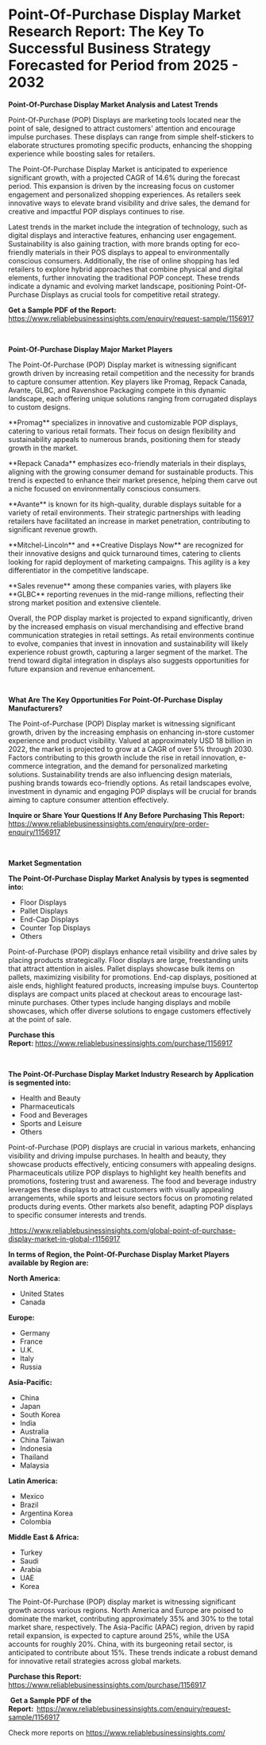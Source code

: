 <p><h1>Point-Of-Purchase Display Market Research Report: The Key To Successful Business Strategy Forecasted for Period from 2025 - 2032</h1></p><p><strong>Point-Of-Purchase Display Market Analysis and Latest Trends</strong></p>
<p><p>Point-Of-Purchase (POP) Displays are marketing tools located near the point of sale, designed to attract customers' attention and encourage impulse purchases. These displays can range from simple shelf-stickers to elaborate structures promoting specific products, enhancing the shopping experience while boosting sales for retailers.</p><p>The Point-Of-Purchase Display Market is anticipated to experience significant growth, with a projected CAGR of 14.6% during the forecast period. This expansion is driven by the increasing focus on customer engagement and personalized shopping experiences. As retailers seek innovative ways to elevate brand visibility and drive sales, the demand for creative and impactful POP displays continues to rise.</p><p>Latest trends in the market include the integration of technology, such as digital displays and interactive features, enhancing user engagement. Sustainability is also gaining traction, with more brands opting for eco-friendly materials in their POS displays to appeal to environmentally conscious consumers. Additionally, the rise of online shopping has led retailers to explore hybrid approaches that combine physical and digital elements, further innovating the traditional POP concept. These trends indicate a dynamic and evolving market landscape, positioning Point-Of-Purchase Displays as crucial tools for competitive retail strategy.</p></p>
<p><strong>Get a Sample PDF of the Report:&nbsp;</strong> <a href="https://www.reliablebusinessinsights.com/enquiry/request-sample/1156917?utm_campaign=3105&utm_medium=2&utm_source=Github&utm_content=ia&utm_term=21032025&utm_id=point-of-purchase-display">https://www.reliablebusinessinsights.com/enquiry/request-sample/1156917</a></p>
<p>&nbsp;</p>
<p><strong>Point-Of-Purchase Display Major Market Players</strong></p>
<p><p>The Point-Of-Purchase (POP) Display market is witnessing significant growth driven by increasing retail competition and the necessity for brands to capture consumer attention. Key players like Promag, Repack Canada, Avante, GLBC, and Ravenshoe Packaging compete in this dynamic landscape, each offering unique solutions ranging from corrugated displays to custom designs.</p><p>**Promag** specializes in innovative and customizable POP displays, catering to various retail formats. Their focus on design flexibility and sustainability appeals to numerous brands, positioning them for steady growth in the market.</p><p>**Repack Canada** emphasizes eco-friendly materials in their displays, aligning with the growing consumer demand for sustainable products. This trend is expected to enhance their market presence, helping them carve out a niche focused on environmentally conscious consumers.</p><p>**Avante** is known for its high-quality, durable displays suitable for a variety of retail environments. Their strategic partnerships with leading retailers have facilitated an increase in market penetration, contributing to significant revenue growth.</p><p>**Mitchel-Lincoln** and **Creative Displays Now** are recognized for their innovative designs and quick turnaround times, catering to clients looking for rapid deployment of marketing campaigns. This agility is a key differentiator in the competitive landscape.</p><p>**Sales revenue** among these companies varies, with players like **GLBC** reporting revenues in the mid-range millions, reflecting their strong market position and extensive clientele.</p><p>Overall, the POP display market is projected to expand significantly, driven by the increased emphasis on visual merchandising and effective brand communication strategies in retail settings. As retail environments continue to evolve, companies that invest in innovation and sustainability will likely experience robust growth, capturing a larger segment of the market. The trend toward digital integration in displays also suggests opportunities for future expansion and revenue enhancement.</p></p>
<p>&nbsp;</p>
<p><strong>What Are The Key Opportunities For Point-Of-Purchase Display Manufacturers?</strong></p>
<p><p>The Point-of-Purchase (POP) Display market is witnessing significant growth, driven by the increasing emphasis on enhancing in-store customer experience and product visibility. Valued at approximately USD 18 billion in 2022, the market is projected to grow at a CAGR of over 5% through 2030. Factors contributing to this growth include the rise in retail innovation, e-commerce integration, and the demand for personalized marketing solutions. Sustainability trends are also influencing design materials, pushing brands towards eco-friendly options. As retail landscapes evolve, investment in dynamic and engaging POP displays will be crucial for brands aiming to capture consumer attention effectively.</p></p>
<p><strong>Inquire or Share Your Questions If Any Before Purchasing This Report:</strong> <a href="https://www.reliablebusinessinsights.com/enquiry/pre-order-enquiry/1156917?utm_campaign=3105&utm_medium=2&utm_source=Github&utm_content=ia&utm_term=21032025&utm_id=point-of-purchase-display">https://www.reliablebusinessinsights.com/enquiry/pre-order-enquiry/1156917</a></p>
<p>&nbsp;</p>
<p><strong>Market Segmentation</strong></p>
<p><strong>The Point-Of-Purchase Display Market Analysis by types is segmented into:</strong></p>
<p><ul><li>Floor Displays</li><li>Pallet Displays</li><li>End-Cap Displays</li><li>Counter Top Displays</li><li>Others</li></ul></p>
<p><p>Point-of-Purchase (POP) displays enhance retail visibility and drive sales by placing products strategically. Floor displays are large, freestanding units that attract attention in aisles. Pallet displays showcase bulk items on pallets, maximizing visibility for promotions. End-cap displays, positioned at aisle ends, highlight featured products, increasing impulse buys. Countertop displays are compact units placed at checkout areas to encourage last-minute purchases. Other types include hanging displays and mobile showcases, which offer diverse solutions to engage customers effectively at the point of sale.</p></p>
<p><strong>Purchase this Report:&nbsp;</strong><a href="https://www.reliablebusinessinsights.com/purchase/1156917?utm_campaign=3105&utm_medium=2&utm_source=Github&utm_content=ia&utm_term=21032025&utm_id=point-of-purchase-display">https://www.reliablebusinessinsights.com/purchase/1156917</a></p>
<p>&nbsp;</p>
<p><strong>The Point-Of-Purchase Display Market Industry Research by Application is segmented into:</strong></p>
<p><ul><li>Health and Beauty</li><li>Pharmaceuticals</li><li>Food and Beverages</li><li>Sports and Leisure</li><li>Others</li></ul></p>
<p><p>Point-of-Purchase (POP) displays are crucial in various markets, enhancing visibility and driving impulse purchases. In health and beauty, they showcase products effectively, enticing consumers with appealing designs. Pharmaceuticals utilize POP displays to highlight key health benefits and promotions, fostering trust and awareness. The food and beverage industry leverages these displays to attract customers with visually appealing arrangements, while sports and leisure sectors focus on promoting related products during events. Other markets also benefit, adapting POP displays to specific consumer interests and trends.</p></p>
<p><a href="https://www.reliablebusinessinsights.com/global-point-of-purchase-display-market-in-global-r1156917?utm_campaign=3105&utm_medium=2&utm_source=Github&utm_content=ia&utm_term=21032025&utm_id=point-of-purchase-display">&nbsp;https://www.reliablebusinessinsights.com/global-point-of-purchase-display-market-in-global-r1156917</a></p>
<p><strong>In terms of Region, the Point-Of-Purchase Display Market Players available by Region are:</strong></p>
<p>
    <p> <strong> North America: </strong>
        <ul>
            <li>United States</li>
            <li>Canada</li>
        </ul>
        </p> 
    <p> <strong> Europe: </strong>
        <ul>
            <li>Germany</li>
            <li>France</li>
            <li>U.K.</li>
            <li>Italy</li>
            <li>Russia</li>
        </ul>
        </p> 
    <p> <strong> Asia-Pacific: </strong>
        <ul>
            <li>China</li>
            <li>Japan</li>
            <li>South Korea</li>
            <li>India</li>
            <li>Australia</li>
            <li>China Taiwan</li>
            <li>Indonesia</li>
            <li>Thailand</li>
            <li>Malaysia</li>
        </ul>
        </p> 
    <p> <strong> Latin America: </strong>
        <ul>
            <li>Mexico</li>
            <li>Brazil</li>
            <li>Argentina Korea</li>
            <li>Colombia</li>
        </ul>
        </p> 
    <p> <strong> Middle East & Africa: </strong>
        <ul>
            <li>Turkey</li>
            <li>Saudi</li>
            <li>Arabia</li>
            <li>UAE</li>
            <li>Korea</li>
        </ul>
    </p>
    </p>
<p><p>The Point-Of-Purchase (POP) display market is witnessing significant growth across various regions. North America and Europe are poised to dominate the market, contributing approximately 35% and 30% to the total market share, respectively. The Asia-Pacific (APAC) region, driven by rapid retail expansion, is expected to capture around 25%, while the USA accounts for roughly 20%. China, with its burgeoning retail sector, is anticipated to contribute about 15%. These trends indicate a robust demand for innovative retail strategies across global markets.</p></p>
<p><strong>Purchase this Report: </strong><a href="https://www.reliablebusinessinsights.com/purchase/1156917?utm_campaign=3105&utm_medium=2&utm_source=Github&utm_content=ia&utm_term=21032025&utm_id=point-of-purchase-display">https://www.reliablebusinessinsights.com/purchase/1156917</a></p>
<p>&nbsp;<strong>Get a Sample PDF of the Report:&nbsp;&nbsp;</strong><a href="https://www.reliablebusinessinsights.com/enquiry/request-sample/1156917?utm_campaign=3105&utm_medium=2&utm_source=Github&utm_content=ia&utm_term=21032025&utm_id=point-of-purchase-display">https://www.reliablebusinessinsights.com/enquiry/request-sample/1156917</a></p>
<p><strong></strong></p>
<p>Check more reports on <a href="https://www.reliablebusinessinsights.com/?utm_campaign=3105&utm_medium=2&utm_source=Github&utm_content=ia&utm_term=21032025&utm_id=point-of-purchase-display">https://www.reliablebusinessinsights.com/</a></p>